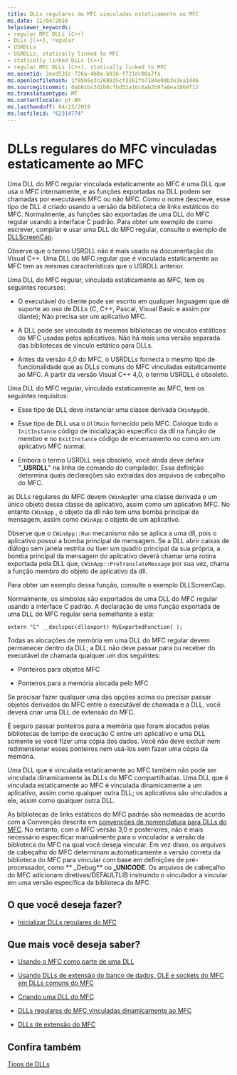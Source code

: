 ```yaml
---
title: DLLs regulares do MFC vinculadas estaticamente ao MFC
ms.date: 11/04/2016
helpviewer_keywords:
- regular MFC DLLs [C++]
- DLLs [C++], regular
- USRDLLs
- USRDLLs, statically linked to MFC
- statically linked DLLs [C++]
- regular MFC DLLs [C++], statically linked to MFC
ms.assetid: 2eed531c-726a-4b8a-b936-f721dc00a7fa
ms.openlocfilehash: 1f05b5e3c268935cf3161fb7184e04b3e3ea1446
ms.sourcegitcommit: 0ab61bc3d2b6cfbd52a16c6ab2b97a8ea1864f12
ms.translationtype: MT
ms.contentlocale: pt-BR
ms.lasthandoff: 04/23/2019
ms.locfileid: "62314774"
---
```

# <a name="regular-mfc-dlls-statically-linked-to-mfc"></a>DLLs regulares do MFC vinculadas estaticamente ao MFC

Uma DLL do MFC regular vinculada estaticamente ao MFC é uma DLL que usa o MFC internamente, e as funções exportadas na DLL podem ser chamadas por executáveis MFC ou não MFC. Como o nome descreve, esse tipo de DLL é criado usando a versão da biblioteca de links estáticos do MFC. Normalmente, as funções são exportadas de uma DLL do MFC regular usando a interface C padrão. Para obter um exemplo de como escrever, compilar e usar uma DLL do MFC regular, consulte o exemplo de [DLLScreenCap](https://github.com/Microsoft/VCSamples/tree/master/VC2010Samples/MFC/advanced/DllScreenCap).

Observe que o termo USRDLL não é mais usado na documentação do Visual C++. Uma DLL do MFC regular que é vinculada estaticamente ao MFC tem as mesmas características que o USRDLL anterior.

Uma DLL do MFC regular, vinculada estaticamente ao MFC, tem os seguintes recursos:

- O executável do cliente pode ser escrito em qualquer linguagem que dê suporte ao uso de DLLs (C, C++, Pascal, Visual Basic e assim por diante); Não precisa ser um aplicativo MFC.

- A DLL pode ser vinculada às mesmas bibliotecas de vínculos estáticos do MFC usadas pelos aplicativos. Não há mais uma versão separada das bibliotecas de vínculo estático para DLLs.

- Antes da versão 4,0 do MFC, o USRDLLs fornecia o mesmo tipo de funcionalidade que as DLLs comuns do MFC vinculadas estaticamente ao MFC. A partir da versão Visual C++ 4,0, o termo USRDLL é obsoleto.

Uma DLL do MFC regular, vinculada estaticamente ao MFC, tem os seguintes requisitos:

- Esse tipo de DLL deve instanciar uma classe derivada `CWinApp`de.

- Esse tipo de DLL usa o `DllMain` fornecido pelo MFC. Coloque todo o `InitInstance` código de inicialização específico da dll na função de membro e no `ExitInstance` código de encerramento no como em um aplicativo MFC normal.

- Embora o termo USRDLL seja obsoleto, você ainda deve definir "**_USRDLL**" na linha de comando do compilador. Essa definição determina quais declarações são extraídas dos arquivos de cabeçalho do MFC.

as DLLs regulares do MFC devem `CWinApp`ter uma classe derivada e um único objeto dessa classe de aplicativo, assim como um aplicativo MFC. No entanto `CWinApp` , o objeto da dll não tem uma bomba principal de mensagem, assim como `CWinApp` o objeto de um aplicativo.

Observe que o `CWinApp::Run` mecanismo não se aplica a uma dll, pois o aplicativo possui a bomba principal de mensagem. Se a DLL abrir caixas de diálogo sem janela restrita ou tiver um quadro principal da sua própria, a bomba principal da mensagem do aplicativo deverá chamar uma rotina exportada pela DLL que, `CWinApp::PreTranslateMessage` por sua vez, chama a função membro do objeto de aplicativo da dll.

Para obter um exemplo dessa função, consulte o exemplo DLLScreenCap.

Normalmente, os símbolos são exportados de uma DLL do MFC regular usando a interface C padrão. A declaração de uma função exportada de uma DLL do MFC regular seria semelhante a esta:

```
extern "C" __declspec(dllexport) MyExportedFunction( );
```

Todas as alocações de memória em uma DLL do MFC regular devem permanecer dentro da DLL; a DLL não deve passar para ou receber do executável de chamada qualquer um dos seguintes:

- Ponteiros para objetos MFC

- Ponteiros para a memória alocada pelo MFC

Se precisar fazer qualquer uma das opções acima ou precisar passar objetos derivados do MFC entre o executável de chamada e a DLL, você deverá criar uma DLL de extensão do MFC.

É seguro passar ponteiros para a memória que foram alocados pelas bibliotecas de tempo de execução C entre um aplicativo e uma DLL somente se você fizer uma cópia dos dados. Você não deve excluir nem redimensionar esses ponteiros nem usá-los sem fazer uma cópia da memória.

Uma DLL que é vinculada estaticamente ao MFC também não pode ser vinculada dinamicamente às DLLs do MFC compartilhadas. Uma DLL que é vinculada estaticamente ao MFC é vinculada dinamicamente a um aplicativo, assim como qualquer outra DLL; os aplicativos são vinculados a ele, assim como qualquer outra DLL.

As bibliotecas de links estáticos do MFC padrão são nomeadas de acordo com a Convenção descrita em [convenções de nomenclatura para DLLs do MFC](../mfc/mfc-library-versions.md#mfc-static-library-naming-conventions). No entanto, com o MFC versão 3,0 e posteriores, não é mais necessário especificar manualmente para o vinculador a versão da biblioteca do MFC na qual você deseja vincular. Em vez disso, os arquivos de cabeçalho do MFC determinam automaticamente a versão correta da biblioteca do MFC para vincular com base em definições de pré-processador, como ** \_Debug** ou **_UNICODE**. Os arquivos de cabeçalho do MFC adicionam diretivas/DEFAULTLIB instruindo o vinculador a vincular em uma versão específica da biblioteca do MFC.

## <a name="what-do-you-want-to-do"></a>O que você deseja fazer?

- [Inicializar DLLs regulares do MFC](run-time-library-behavior.md#initializing-regular-dlls)

## <a name="what-do-you-want-to-know-more-about"></a>Que mais você deseja saber?

- [Usando o MFC como parte de uma DLL](../mfc/tn011-using-mfc-as-part-of-a-dll.md)

- [Usando DLLs de extensão do banco de dados, OLE e sockets do MFC em DLLs comuns do MFC](using-database-ole-and-sockets-extension-dlls-in-regular-dlls.md)

- [Criando uma DLL do MFC](../mfc/reference/mfc-dll-wizard.md)

- [DLLs regulares do MFC vinculadas dinamicamente ao MFC](regular-dlls-dynamically-linked-to-mfc.md)

- [DLLs de extensão do MFC](extension-dlls-overview.md)

## <a name="see-also"></a>Confira também

[Tipos de DLLs](kinds-of-dlls.md)
